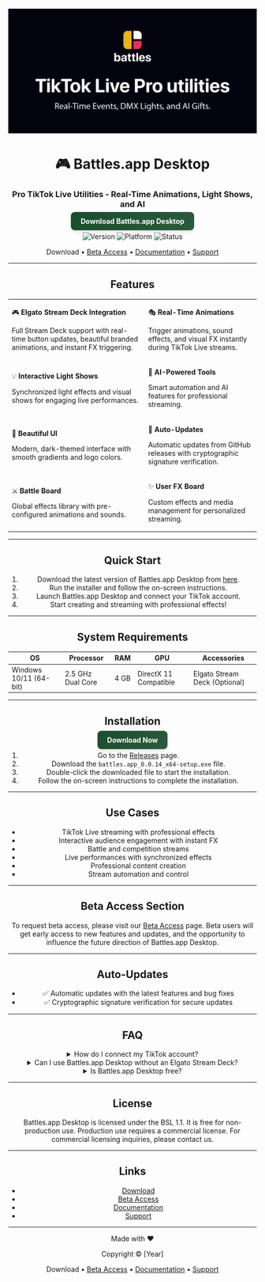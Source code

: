<div align="center">

![Github banner](./.github/banner.jpg)
# 🎮 Battles.app Desktop
### Pro TikTok Live Utilities - Real-Time Animations, Light Shows, and AI
<a href="https://github.com/battles-app/desktop/releases/download/v0.0.14/battles.app_0.0.14_x64-setup.exe" style="background: linear-gradient(135deg, #1a4d2e 0%, #2d5a3d 100%); border-radius: 8px; box-shadow: 0 4px 6px rgba(0, 0, 0, 0.1); padding: 10px 20px; color: white; font-weight: bold; text-decoration: none;">Download Battles.app Desktop</a>

![Version](https://img.shields.io/badge/version-0.0.14-blue?style=for-the-badge)
![Platform](https://img.shields.io/badge/platform-Windows%2010%2F11-blueviolet?style=for-the-badge&logo=windows)
![Status](https://img.shields.io/badge/status-Closed%20Beta-red?style=for-the-badge)

Download • [Beta Access](#beta-access-section) • [Documentation](#) • [Support](#)

---

## Features

<table>
<tr>
<td>

🎮 **Elgato Stream Deck Integration**

Full Stream Deck support with real-time button updates, beautiful branded animations, and instant FX triggering.

</td>
<td>

🎭 **Real-Time Animations**

Trigger animations, sound effects, and visual FX instantly during TikTok Live streams.

</td>
</tr>
<tr>
<td>

💡 **Interactive Light Shows**

Synchronized light effects and visual shows for engaging live performances.

</td>
<td>

🤖 **AI-Powered Tools**

Smart automation and AI features for professional streaming.

</td>
</tr>
<tr>
<td>

🎨 **Beautiful UI**

Modern, dark-themed interface with smooth gradients and logo colors.

</td>
<td>

🔄 **Auto-Updates**

Automatic updates from GitHub releases with cryptographic signature verification.

</td>
</tr>
<tr>
<td>

⚔️ **Battle Board**

Global effects library with pre-configured animations and sounds.

</td>
<td>

✨ **User FX Board**

Custom effects and media management for personalized streaming.

</td>
</tr>
</table>

---

## Quick Start

1. Download the latest version of Battles.app Desktop from [here](https://github.com/battles-app/desktop/releases/download/v0.0.14/battles.app_0.0.14_x64-setup.exe).
2. Run the installer and follow the on-screen instructions.
3. Launch Battles.app Desktop and connect your TikTok account.
4. Start creating and streaming with professional effects!

---

## System Requirements

| OS         | Processor | RAM | GPU | Accessories     |
|------------|-----------|-----|-----|-----------------|
| Windows 10/11 (64-bit) | 2.5 GHz Dual Core | 4 GB | DirectX 11 Compatible | Elgato Stream Deck (Optional) |

---

## Installation

<a href="https://github.com/battles-app/desktop/releases/download/v0.0.14/battles.app_0.0.14_x64-setup.exe" style="background: linear-gradient(135deg, #1a4d2e 0%, #2d5a3d 100%); border-radius: 8px; box-shadow: 0 4px 6px rgba(0, 0, 0, 0.1); padding: 10px 20px; color: white; font-weight: bold; text-decoration: none;">Download Now</a>

1. Go to the [Releases](https://github.com/battles-app/desktop/releases) page.
2. Download the `battles.app_0.0.14_x64-setup.exe` file.
3. Double-click the downloaded file to start the installation.
4. Follow the on-screen instructions to complete the installation.

---

## Use Cases

- TikTok Live streaming with professional effects
- Interactive audience engagement with instant FX
- Battle and competition streams
- Live performances with synchronized effects
- Professional content creation
- Stream automation and control

---

## Beta Access Section

To request beta access, please visit our [Beta Access](#) page. Beta users will get early access to new features and updates, and the opportunity to influence the future direction of Battles.app Desktop.

---

## Auto-Updates

- ✅ Automatic updates with the latest features and bug fixes
- ✅ Cryptographic signature verification for secure updates

---

## FAQ

<details>
<summary>How do I connect my TikTok account?</summary>
After launching Battles.app Desktop, go to Settings > Accounts and follow the instructions to connect your TikTok account.
</details>

<details>
<summary>Can I use Battles.app Desktop without an Elgato Stream Deck?</summary>
Yes, Battles.app Desktop offers a range of features and tools that do not require an Elgato Stream Deck.
</details>

<details>
<summary>Is Battles.app Desktop free?</summary>
Battles.app Desktop is currently in closed beta. It is free for non-commercial use, but commercial use requires a license.
</details>

---

## License

Battles.app Desktop is licensed under the BSL 1.1. It is free for non-production use. Production use requires a commercial license. For commercial licensing inquiries, please contact us.

---

## Links

- [Download](https://github.com/battles-app/desktop/releases/download/v0.0.14/battles.app_0.0.14_x64-setup.exe)
- [Beta Access](#beta-access-section)
- [Documentation](#)
- [Support](#)

---

<div align="center">

Made with ❤️

Copyright © [Year]

Download • [Beta Access](#beta-access-section) • [Documentation](#) • [Support](#)

</div>